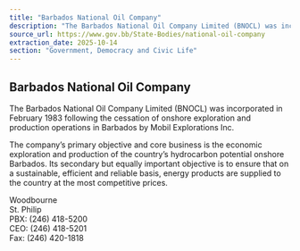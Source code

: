 ```yaml
---
title: "Barbados National Oil Company"
description: "The Barbados National Oil Company Limited (BNOCL) was incorporated in February 1983 and focuses on the economic exploration and production of Barbados' hydrocarbon potential, while also ensuring a sustainable, efficient, and reliable supply of energy products to the country."
source_url: https://www.gov.bb/State-Bodies/national-oil-company
extraction_date: 2025-10-14
section: "Government, Democracy and Civic Life"
---
```


## Barbados National Oil Company

The Barbados National Oil Company Limited (BNOCL) was incorporated in February 1983 following the cessation of onshore exploration and production operations in Barbados by Mobil Explorations Inc.

The company’s primary objective and core business is the economic exploration and production of the country’s hydrocarbon potential onshore Barbados. Its secondary but equally important objective is to ensure that on a sustainable, efficient and reliable basis, energy products are supplied to the country at the most competitive prices.

Woodbourne  
St. Philip  
PBX: (246) 418-5200  
CEO: (246) 418-5201  
Fax: (246) 420-1818
```